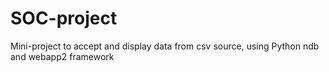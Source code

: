 # SOC-project
Mini-project to accept and display data from csv source, using Python ndb and webapp2 framework
